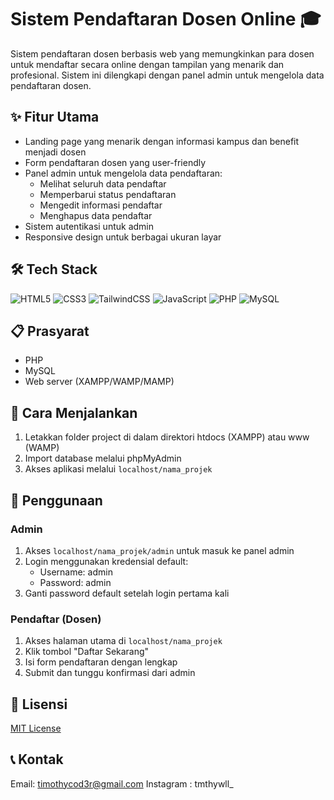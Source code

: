 # Sistem Pendaftaran Dosen Online 🎓

Sistem pendaftaran dosen berbasis web yang memungkinkan para dosen untuk mendaftar secara online dengan tampilan yang menarik dan profesional. Sistem ini dilengkapi dengan panel admin untuk mengelola data pendaftaran dosen.

## ✨ Fitur Utama

- Landing page yang menarik dengan informasi kampus dan benefit menjadi dosen
- Form pendaftaran dosen yang user-friendly
- Panel admin untuk mengelola data pendaftaran:
  - Melihat seluruh data pendaftar
  - Memperbarui status pendaftaran
  - Mengedit informasi pendaftar
  - Menghapus data pendaftar
- Sistem autentikasi untuk admin
- Responsive design untuk berbagai ukuran layar

## 🛠️ Tech Stack

![HTML5](https://img.shields.io/badge/html5-%23E34F26.svg?style=for-the-badge&logo=html5&logoColor=white)
![CSS3](https://img.shields.io/badge/css3-%231572B6.svg?style=for-the-badge&logo=css3&logoColor=white)
![TailwindCSS](https://img.shields.io/badge/tailwindcss-%2338B2AC.svg?style=for-the-badge&logo=tailwind-css&logoColor=white)
![JavaScript](https://img.shields.io/badge/javascript-%23323330.svg?style=for-the-badge&logo=javascript&logoColor=%23F7DF1E)
![PHP](https://img.shields.io/badge/php-%23777BB4.svg?style=for-the-badge&logo=php&logoColor=white)
![MySQL](https://img.shields.io/badge/mysql-%2300f.svg?style=for-the-badge&logo=mysql&logoColor=white)


## 📋 Prasyarat

- PHP 
- MySQL 
- Web server (XAMPP/WAMP/MAMP)

## 🚀 Cara Menjalankan

1. Letakkan folder project di dalam direktori htdocs (XAMPP) atau www (WAMP)
2. Import database melalui phpMyAdmin
3. Akses aplikasi melalui `localhost/nama_projek`

## 👥 Penggunaan

### Admin
1. Akses `localhost/nama_projek/admin` untuk masuk ke panel admin
2. Login menggunakan kredensial default:
   - Username: admin
   - Password: admin
3. Ganti password default setelah login pertama kali

### Pendaftar (Dosen)
1. Akses halaman utama di `localhost/nama_projek`
2. Klik tombol "Daftar Sekarang"
3. Isi form pendaftaran dengan lengkap
4. Submit dan tunggu konfirmasi dari admin

## 📄 Lisensi

[MIT License](LICENSE)

## 📞 Kontak

Email: timothycod3r@gmail.com
Instagram : tmthywll_
